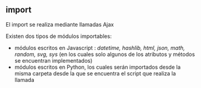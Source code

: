 import
------

El import se realiza mediante llamadas Ajax

Existen dos tipos de m&oacute;dulos importables:

- m&oacute;dulos escritos en Javascript : _datetime, hashlib, html, json, math, random, svg, sys_ (en los cuales solo algunos de los atributos y m&eacute;todos se encuentran implementados)
- m&oacute;dulos escritos en Python, los cuales ser&aacute;n importados desde la misma carpeta desde la que se encuentra el script que realiza la llamada
